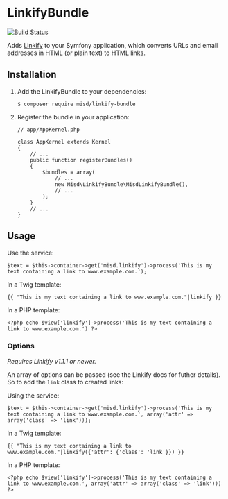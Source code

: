 LinkifyBundle
=============

[![Build Status](https://travis-ci.org/misd-service-development/linkify-bundle.svg?branch=master)](https://travis-ci.org/misd-service-development/linkify-bundle)

Adds [Linkify](https://github.com/misd-service-development/php-linkify) to your Symfony application, which converts URLs and email addresses in HTML (or plain text) to HTML links.

Installation
------------

 1. Add the LinkifyBundle to your dependencies:

        $ composer require misd/linkify-bundle

 2. Register the bundle in your application:

        // app/AppKernel.php

        class AppKernel extends Kernel
        {
            // ...
            public function registerBundles()
            {
                $bundles = array(
                    // ...
                    new Misd\LinkifyBundle\MisdLinkifyBundle(),
                    // ...
                );
            }
            // ...
        }

Usage
-----

Use the service:

    $text = $this->container->get('misd.linkify')->process('This is my text containing a link to www.example.com.');

In a Twig template:

    {{ "This is my text containing a link to www.example.com."|linkify }}

In a PHP template:

    <?php echo $view['linkify']->process('This is my text containing a link to www.example.com.') ?>

### Options

*Requires Linkify v1.1.1 or newer.*

An array of options can be passed (see the Linkify docs for futher details). So to add the `link` class to created links:

Using the service:

    $text = $this->container->get('misd.linkify')->process('This is my text containing a link to www.example.com.', array('attr' => array('class' => 'link')));

In a Twig template:

    {{ "This is my text containing a link to www.example.com."|linkify({'attr': {'class': 'link'}}) }}

In a PHP template:

    <?php echo $view['linkify']->process('This is my text containing a link to www.example.com.', array('attr' => array('class' => 'link'))) ?>
